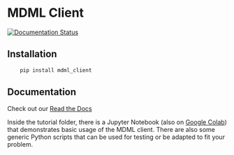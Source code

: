 # MDML Client
[![Documentation Status](https://readthedocs.org/projects/mdml-client/badge/?version=latest)](https://mdml-client.readthedocs.io/en/latest/?badge=latest)

## Installation
```bash
    pip install mdml_client
```

## Documentation

Check out our [Read the Docs](https://mdml-client.readthedocs.io/en/latest/index.html#)

Inside the tutorial folder, there is a Jupyter Notebook (also on [Google Colab](https://colab.research.google.com/github/anl-mdml/MDML_Client/blob/master/tutorial/MDML_Client_Tutorial.ipynb)) that demonstrates basic usage of the MDML client. 
There are also some generic Python scripts that can be used for testing or be adapted to fit your problem.
